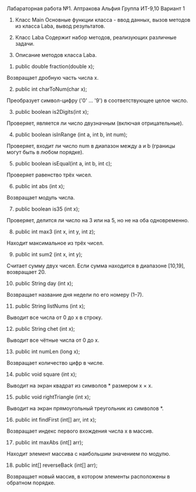 Лабараторная работа №1.
Аптракова Альфия
Группа ИТ-9,10
Вариант 1

1. Класс Main
Основные функции класса - ввод данных, вызов методов из класса Laba, вывод результатов.
2. Класс Laba
Содержит набор методов, реализующих различные задачи.

3. Описание методов класса Laba.
1) public double fraction(double x);

Возвращает дробную часть числа x.

2) public int charToNum(char x);

Преобразует символ-цифру ('0' … '9') в соответствующее целое число.

3) public boolean is2Digits(int x);

Проверяет, является ли число двузначным (включая отрицательные).

4) public boolean isInRange (int a, int b, int num);

Проверяет, входит ли число num в диапазон между a и b (границы могут быть в любом порядке).

5) public boolean isEqual(int a, int b, int c);

Проверяет равенство трёх чисел.

6) public int abs (int x);

Возвращает модуль числа.

7) public boolean is35 (int x);

Проверяет, делится ли число на 3 или на 5, но не на оба одновременно.

8) public int max3 (int x, int y, int z);

Находит максимальное из трёх чисел.

9) public int sum2 (int x, int y);

Считает сумму двух чисел. Если сумма находится в диапазоне [10,19], возвращает 20.

10) public String day (int x);

Возвращает название дня недели по его номеру (1–7).

11) public String listNums (int x);

Выводит все числа от 0 до x в строку.

12) public String chet (int x);

Выводит все чётные числа от 0 до x.

13) public int numLen (long x);

Возвращает количество цифр в числе.

14)  public void square (int x);

Выводит на экран квадрат из символов * размером x × x.

15)  public void rightTriangle (int x);

Выводит на экран прямоугольный треугольник из символов *.

16)  public int findFirst (int[] arr, int x);

Возвращает индекс первого вхождения числа x в массив.

17)  public int maxAbs (int[] arr);

Находит элемент массива с наибольшим значением по модулю.

18)  public int[] reverseBack (int[] arr);

Возвращает новый массив, в котором элементы расположены в обратном порядке.
